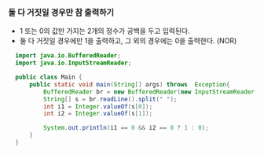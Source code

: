 ### 둘 다 거짓일 경우만 참 출력하기
  - 1 또는 0의 값만 가지는 2개의 정수가 공백을 두고 입력된다.
  - 둘 다 거짓일 경우에만 1을 출력하고, 그 외의 경우에는 0을 출력한다. (NOR)
```java
  import java.io.BufferedReader;
  import java.io.InputStreamReader;

  public class Main {
      public static void main(String[] args) throws  Exception{
          BufferedReader br = new BufferedReader(new InputStreamReader(System.in));
          String[] s = br.readLine().split(" ");
          int i1 = Integer.valueOf(s[0]);
          int i2 = Integer.valueOf(s[1]);

          System.out.println(i1 == 0 && i2 == 0 ? 1 : 0);
      }
  }
```
